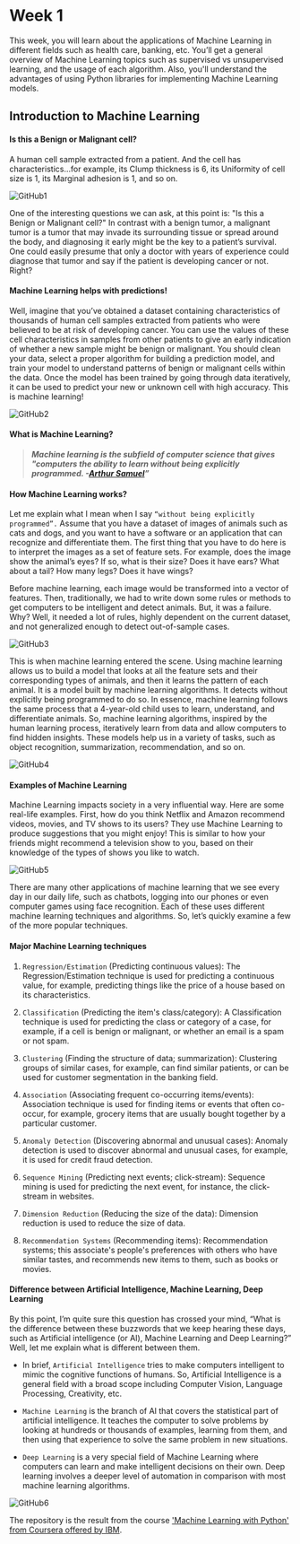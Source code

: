 # Week 1

This week, you will learn about the applications of Machine Learning in different fields such as health care, banking, etc.
You’ll get a general overview of Machine Learning topics such as supervised vs unsupervised learning, and the usage of each algorithm.
Also, you'll understand the advantages of using Python libraries for implementing Machine Learning models.

## Introduction to Machine Learning

#### Is this a Benign or Malignant cell?

A human cell sample extracted from a patient. And the cell has characteristics…for example, its Clump thickness is 6, its Uniformity of cell size is 1, its Marginal adhesion is 1, and so on.

![GitHub1](https://user-images.githubusercontent.com/55942773/67641732-69c56e80-f92a-11e9-8b17-3b68116c9bbb.JPG)

One of the interesting questions we can ask, at this point is: "Is this a Benign or Malignant cell?" In contrast with a benign tumor, a malignant tumor is a tumor that may invade its surrounding tissue or spread around the body, and diagnosing it early might be the key to a patient’s survival. One could easily presume that only a doctor with years of experience could diagnose that tumor and say if the patient is developing cancer or not. Right?

#### Machine Learning helps with predictions!

Well, imagine that you’ve obtained a dataset containing characteristics of thousands of human cell samples extracted from patients who were believed to be at risk of developing cancer. You can use the values of these cell characteristics in samples from other patients to give an early indication of whether a new sample might be benign or malignant. You should clean your data, select a proper algorithm for building a prediction model, and train your model to understand patterns of benign or malignant cells within the data. Once the model has been trained by going through data iteratively, it can be used to predict your new or unknown cell with high accuracy. This is machine learning!

![GitHub2](https://user-images.githubusercontent.com/55942773/67641902-456a9180-f92c-11e9-9b89-b930bd2df62b.JPG)

#### What is Machine Learning?

> **_Machine learning is the subfield of computer science that gives "computers the ability to learn without being explicitly programmed. -[Arthur Samuel](https://en.wikipedia.org/wiki/Arthur_Samuel)”_**

####  How Machine Learning works?

Let me explain what I mean when I say `“without being explicitly programmed”.` Assume that you have a dataset of images of animals such as cats and dogs, and you want to have a software or an application that can recognize and differentiate them. The first thing that you have to do here is to interpret the images as a set of feature sets. For example, does the image show the animal’s eyes? If so, what is their size? Does it have ears? What about a tail? How many legs? Does it have wings?

Before machine learning, each image would be transformed into a vector of features. Then, traditionally, we had to write down some rules or methods to get computers to be intelligent and detect animals. But, it was a failure. Why? Well, it needed a lot of rules, highly dependent on the current dataset, and not generalized enough to detect out-of-sample cases.

![GitHub3](https://user-images.githubusercontent.com/55942773/67642252-d3944700-f92f-11e9-9fc8-c768fc5cdde3.JPG)

This is when machine learning entered the scene. Using machine learning allows us to build a model that looks at all the feature sets and their corresponding types of animals, and then it learns the pattern of each animal. It is a model built by machine learning algorithms. It detects without explicitly being programmed to do so. In essence, machine learning follows the same process that a 4-year-old child uses to learn, understand, and differentiate animals. So, machine learning algorithms, inspired by the human learning process, iteratively learn from data and allow computers to find hidden insights. These models help us in a variety of tasks, such as object recognition, summarization, recommendation, and so on.

![GitHub4](https://user-images.githubusercontent.com/55942773/67642254-d5f6a100-f92f-11e9-9c64-049ac3c50494.JPG)

#### Examples of Machine Learning

Machine Learning impacts society in a very influential way. Here are some real-life examples. First, how do you think Netflix and Amazon recommend videos, movies, and TV shows to its users? They use Machine Learning to produce suggestions that you might enjoy! This is similar to how your friends might recommend a television show to you, based on their knowledge of the types of shows you like to watch.

![GitHub5](https://user-images.githubusercontent.com/55942773/67642424-bceeef80-f931-11e9-9290-e2de459dc9ac.JPG)

There are many other applications of machine learning that we see every day in our daily life, such as chatbots, logging into our phones or even computer games using face recognition. Each of these uses different machine learning techniques and algorithms. So, let’s quickly examine a few of the more popular techniques.

#### Major Machine Learning techniques

1) `Regression/Estimation` (Predicting continuous values): The Regression/Estimation technique is used for predicting a continuous value, for example, predicting things like the price of a house based on its characteristics.

2) `Classification` (Predicting the item's class/category): A Classification technique is used for predicting the class or category of a case, for example, if a cell is benign or malignant, or whether an email is a spam or not spam.

3) `Clustering` (Finding the structure of data; summarization):	Clustering groups of similar cases, for example, can find similar patients, or can be used for customer segmentation in the banking field.

4) `Association` (Associating frequent co-occurring items/events):  Association technique is used for finding items or events that often co-occur, for example, grocery items that are usually bought together by a particular customer.

5) `Anomaly Detection` (Discovering abnormal and unusual cases): Anomaly detection is used to discover abnormal and unusual cases, for example, it is used for credit fraud detection.

6) `Sequence Mining` (Predicting next events; click-stream): Sequence mining is used for predicting the next event, for instance, the click-stream in websites.

7) `Dimension Reduction` (Reducing the size of the data): Dimension reduction is used to reduce the size of data.

8) `Recommendation Systems` (Recommending items): Recommendation systems; this associate's people's preferences with others who have similar tastes, and recommends new items to them, such as books or movies.

#### Difference between Artificial Intelligence, Machine Learning, Deep Learning

By this point, I’m quite sure this question has crossed your mind, “What is the difference between these buzzwords that we keep hearing these days, such as Artificial intelligence (or AI), Machine Learning and Deep Learning?” Well, let me explain what is different between them.

- In brief, `Artificial Intelligence` tries to make computers intelligent to mimic the cognitive functions of humans. So, Artificial Intelligence is a general field with a broad scope including Computer Vision, Language Processing, Creativity, etc.

- `Machine Learning` is the branch of AI that covers the statistical part of artificial intelligence. It teaches the computer to solve problems by looking at hundreds or thousands of examples, learning from them, and then using that experience to solve the same problem in new situations.

- `Deep Learning` is a very special field of Machine Learning where computers can learn and make intelligent decisions on their own. Deep learning involves a deeper level of automation in comparison with most machine learning algorithms.

![GitHub6](https://user-images.githubusercontent.com/55942773/67642811-ad71a580-f935-11e9-8157-52738f5d7ca2.JPG)

The repository is the result from the course ['Machine Learning with Python' from Coursera offered by IBM](https://www.coursera.org/learn/machine-learning-with-python).
